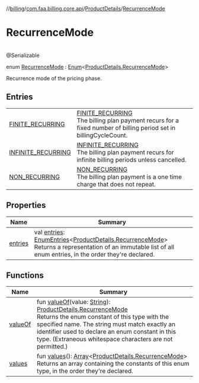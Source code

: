 //[billing](../../../../index.md)/[com.faa.billing.core.api](../../index.md)/[ProductDetails](../index.md)/[RecurrenceMode](index.md)

# RecurrenceMode

\
@Serializable

enum [RecurrenceMode](index.md) : [Enum](https://kotlinlang.org/api/latest/jvm/stdlib/kotlin/-enum/index.html)&lt;[ProductDetails.RecurrenceMode](index.md)&gt; 

Recurrence mode of the pricing phase.

## Entries

| | |
|---|---|
| [FINITE_RECURRING](FINITE_RECURRING/index.md) | [FINITE_RECURRING](FINITE_RECURRING/index.md)<br>The billing plan payment recurs for a fixed number of billing period set in billingCycleCount. |
| [INFINITE_RECURRING](-i-nFINITE_RECURRING/index.md) | [INFINITE_RECURRING](-i-nFINITE_RECURRING/index.md)<br>The billing plan payment recurs for infinite billing periods unless cancelled. |
| [NON_RECURRING](NON_RECURRING/index.md) | [NON_RECURRING](NON_RECURRING/index.md)<br>The billing plan payment is a one time charge that does not repeat. |

## Properties

| Name | Summary |
|---|---|
| [entries](entries.md) | val [entries](entries.md): [EnumEntries](https://kotlinlang.org/api/latest/jvm/stdlib/kotlin.enums/-enum-entries/index.html)&lt;[ProductDetails.RecurrenceMode](index.md)&gt;<br>Returns a representation of an immutable list of all enum entries, in the order they're declared. |

## Functions

| Name | Summary |
|---|---|
| [valueOf](value-of.md) | fun [valueOf](value-of.md)(value: [String](https://kotlinlang.org/api/latest/jvm/stdlib/kotlin/-string/index.html)): [ProductDetails.RecurrenceMode](index.md)<br>Returns the enum constant of this type with the specified name. The string must match exactly an identifier used to declare an enum constant in this type. (Extraneous whitespace characters are not permitted.) |
| [values](values.md) | fun [values](values.md)(): [Array](https://kotlinlang.org/api/latest/jvm/stdlib/kotlin/-array/index.html)&lt;[ProductDetails.RecurrenceMode](index.md)&gt;<br>Returns an array containing the constants of this enum type, in the order they're declared. |
